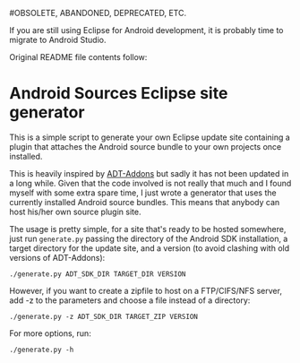 #OBSOLETE, ABANDONED, DEPRECATED, ETC.

If you are still using Eclipse for Android development, it is probably
time to migrate to Android Studio.

Original README file contents follow:

Android Sources Eclipse site generator
======================================

This is a simple script to generate your own Eclipse update site containing
a plugin that attaches the Android source bundle to your own projects once
installed.

This is heavily inspired by
[ADT-Addons](http://code.google.com/p/adt-addons/) but sadly it has not
been updated in a long while.  Given that the code involved is not really
that much and I found myself with some extra spare time, I just wrote a
generator that uses the currently installed Android source bundles.  This
means that anybody can host his/her own source plugin site.

The usage is pretty simple, for a site that's ready to be hosted somewhere,
just run `generate.py` passing the directory of the Android SDK
installation, a target directory for the update site, and a version (to
avoid clashing with old versions of ADT-Addons):

	./generate.py ADT_SDK_DIR TARGET_DIR VERSION

However, if you want to create a zipfile to host on a FTP/CIFS/NFS server,
add -z to the parameters and choose a file instead of a directory:

	./generate.py -z ADT_SDK_DIR TARGET_ZIP VERSION

For more options, run:

	./generate.py -h
